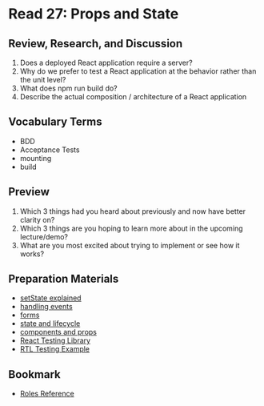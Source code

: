 # Read 27: Props and State

## Review, Research, and Discussion

1. Does a deployed React application require a server?
2. Why do we prefer to test a React application at the behavior rather than the unit level?
3. What does npm run build do?
4. Describe the actual composition / architecture of a React application

## Vocabulary Terms

* BDD
* Acceptance Tests
* mounting
* build

## Preview

1. Which 3 things had you heard about previously and now have better clarity on?
2. Which 3 things are you hoping to learn more about in the upcoming lecture/demo?
3. What are you most excited about trying to implement or see how it works?

## Preparation Materials

* [setState explained](https://css-tricks.com/understanding-react-setstate/)
* [handling events](https://facebook.github.io/react/docs/handling-events.html)
* [forms](https://facebook.github.io/react/docs/forms.html)
* [state and lifecycle](https://facebook.github.io/react/docs/state-and-lifecycle.html)
* [components and props](https://reactjs.org/docs/components-and-props.html)
* [React Testing Library](https://testing-library.com/docs/react-testing-library)
* [RTL Testing Example](https://thomlom.dev/beginner-guide-testing-react-apps/)

## Bookmark

* [Roles Reference](https://developer.mozilla.org/en-US/docs/Web/Accessibility/ARIA/ARIA_Techniques#Roles)
